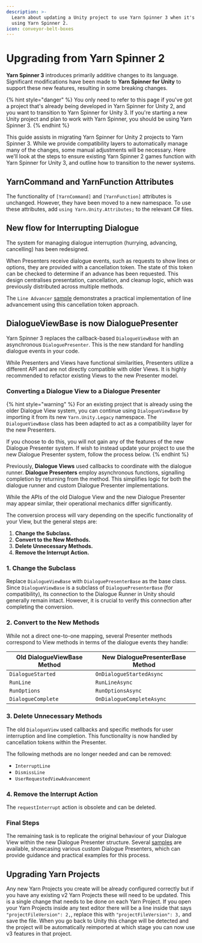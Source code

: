 ```yaml
---
description: >-
  Learn about updating a Unity project to use Yarn Spinner 3 when it's already
  using Yarn Spinner 2.
icon: conveyor-belt-boxes
---
```


# Upgrading from Yarn Spinner 2

**Yarn Spinner 3** introduces primarily additive changes to its language. Significant modifications have been made to **Yarn Spinner for Unity** to support these new features, resulting in some breaking changes.

{% hint style="danger" %}
You only need to refer to this page if you've got a project that's already being developed in Yarn Spinner for Unity 2, and you want to transition to Yarn Spinner for Unity 3. If you're starting a new Unity project and plan to work with Yarn Spinner, you should be using Yarn Spinner 3.
{% endhint %}

This guide assists in migrating Yarn Spinner for Unity 2 projects to Yarn Spinner 3. While we provide compatibility layers to automatically manage many of the changes, some manual adjustments will be necessary. Here we'll look at the steps to ensure existing Yarn Spinner 2 games function with Yarn Spinner for Unity 3, and outline how to transition to the newer systems.

## YarnCommand and YarnFunction Attributes

The functionality of `[YarnCommand]` and `[YarnFunction]` attributes is unchanged. However, they have been moved to a new namespace. To use these attributes, add `using Yarn.Unity.Attributes;` to the relevant C# files.

## New flow for Interrupting Dialogue

The system for managing dialogue interruption (hurrying, advancing, cancelling) has been redesigned.

When Presenters receive dialogue events, such as requests to show lines or options, they are provided with a cancellation token. The state of this token can be checked to determine if an advance has been requested. This design centralises presentation, cancellation, and cleanup logic, which was previously distributed across multiple methods.

The `Line Advancer` [sample](../yarn-spinner-for-unity/samples/) demonstrates a practical implementation of line advancement using this cancellation token approach.

## DialogueViewBase is now DialoguePresenter

Yarn Spinner 3 replaces the callback-based `DialogueViewBase` with an asynchronous `DialoguePresenter`. This is the new standard for handling dialogue events in your code.

While Presenters and Views have functional similarities, Presenters utilize a different API and are not directly compatible with older Views. It is highly recommended to refactor existing Views to the new Presenter model.

### Converting a Dialogue View to a Dialogue Presenter

{% hint style="warning" %}
For an existing project that is already using the older Dialogue View system, you can continue using `DialogueViewBase` by importing it from its new `Yarn.Unity.Legacy` namespace. The `DialogueViewBase` class has been adapted to act as a compatibility layer for the new Presenters.&#x20;

If you choose to do this, you will not gain any of the features of the new Dialogue Presenter system. If wish to instead update your project to use the new Dialogue Presenter system, follow the process below.
{% endhint %}

Previously, **Dialogue Views** used callbacks to coordinate with the dialogue runner. **Dialogue Presenters** employ asynchronous functions, signalling completion by returning from the method. This simplifies logic for both the dialogue runner and custom Dialogue Presenter implementations.

While the APIs of the old Dialogue View and the new Dialogue Presenter may appear similar, their operational mechanics differ significantly.

The conversion process will vary depending on the specific functionality of your View, but the general steps are:

1. **Change the Subclass.**
2. **Convert to the New Methods.**
3. **Delete Unnecessary Methods.**
4. **Remove the Interrupt Action.**

### **1. Change the Subclass**

Replace `DialogueViewBase` with `DialoguePresenterBase` as the base class. Since `DialogueViewBase` is a subclass of `DialoguePresenterBase` (for compatibility), its connection to the Dialogue Runner in Unity should generally remain intact. However, it is crucial to verify this connection after completing the conversion.

### **2. Convert to the New Methods**

While not a direct one-to-one mapping, several Presenter methods correspond to View methods in terms of the dialogue events they handle:

| **Old DialogueViewBase Method** | **New DialoguePresenterBase Method** |
| ------------------------------- | ------------------------------------ |
| `DialogueStarted`               | `OnDialogueStartedAsync`             |
| `RunLine`                       | `RunLineAsync`                       |
| `RunOptions`                    | `RunOptionsAsync`                    |
| `DialogueComplete`              | `OnDialogueCompleteAsync`            |

### **3. Delete Unnecessary Methods**

The old `DialogueView` used callbacks and specific methods for user interruption and line completion. This functionality is now handled by cancellation tokens within the Presenter.

The following methods are no longer needed and can be removed:

* `InterruptLine`
* `DismissLine`
* `UserRequestedViewAdvancement`

### **4. Remove the Interrupt Action**

The `requestInterrupt` action is obsolete and can be deleted.

### **Final Steps**

The remaining task is to replicate the original behaviour of your Dialogue View within the new Dialogue Presenter structure. Several [samples](../yarn-spinner-for-unity/samples/ "mention") are available, showcasing various custom Dialogue Presenters, which can provide guidance and practical examples for this process.

## Upgrading Yarn Projects

Any new Yarn Projects you create will be already configured correctly but if you have any existing v2 Yarn Projects these will need to be updated.
This is a single change that needs to be done on each Yarn Project.
If you open your Yarn Projects inside any text editor there will be a line inside that says `"projectFileVersion": 2,`, replace this with `"projectFileVersion": 3,` and save the file.
When you go back to Unity this change will be detected and the project will be automatically reimported at which stage you can now use v3 features in that project.
